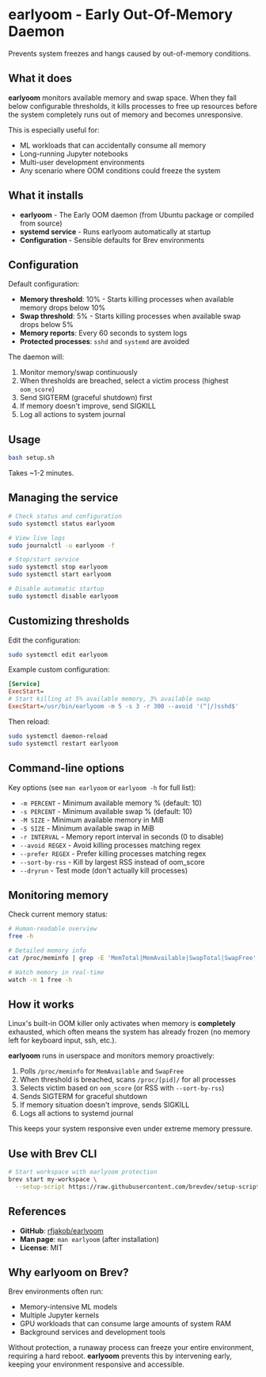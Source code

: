 # earlyoom - Early Out-Of-Memory Daemon

Prevents system freezes and hangs caused by out-of-memory conditions.

## What it does

**earlyoom** monitors available memory and swap space. When they fall below configurable thresholds, it kills processes to free up resources before the system completely runs out of memory and becomes unresponsive.

This is especially useful for:
- ML workloads that can accidentally consume all memory
- Long-running Jupyter notebooks
- Multi-user development environments
- Any scenario where OOM conditions could freeze the system

## What it installs

- **earlyoom** - The Early OOM daemon (from Ubuntu package or compiled from source)
- **systemd service** - Runs earlyoom automatically at startup
- **Configuration** - Sensible defaults for Brev environments

## Configuration

Default configuration:
- **Memory threshold**: 10% - Starts killing processes when available memory drops below 10%
- **Swap threshold**: 5% - Starts killing processes when available swap drops below 5%
- **Memory reports**: Every 60 seconds to system logs
- **Protected processes**: `sshd` and `systemd` are avoided

The daemon will:
1. Monitor memory/swap continuously
2. When thresholds are breached, select a victim process (highest `oom_score`)
3. Send SIGTERM (graceful shutdown) first
4. If memory doesn't improve, send SIGKILL
5. Log all actions to system journal

## Usage

```bash
bash setup.sh
```

Takes ~1-2 minutes.

## Managing the service

```bash
# Check status and configuration
sudo systemctl status earlyoom

# View live logs
sudo journalctl -u earlyoom -f

# Stop/start service
sudo systemctl stop earlyoom
sudo systemctl start earlyoom

# Disable automatic startup
sudo systemctl disable earlyoom
```

## Customizing thresholds

Edit the configuration:

```bash
sudo systemctl edit earlyoom
```

Example custom configuration:

```ini
[Service]
ExecStart=
# Start killing at 5% available memory, 3% available swap
ExecStart=/usr/bin/earlyoom -m 5 -s 3 -r 300 --avoid '(^|/)sshd$'
```

Then reload:

```bash
sudo systemctl daemon-reload
sudo systemctl restart earlyoom
```

## Command-line options

Key options (see `man earlyoom` or `earlyoom -h` for full list):

- `-m PERCENT` - Minimum available memory % (default: 10)
- `-s PERCENT` - Minimum available swap % (default: 10)
- `-M SIZE` - Minimum available memory in MiB
- `-S SIZE` - Minimum available swap in MiB
- `-r INTERVAL` - Memory report interval in seconds (0 to disable)
- `--avoid REGEX` - Avoid killing processes matching regex
- `--prefer REGEX` - Prefer killing processes matching regex
- `--sort-by-rss` - Kill by largest RSS instead of oom_score
- `--dryrun` - Test mode (don't actually kill processes)

## Monitoring memory

Check current memory status:

```bash
# Human-readable overview
free -h

# Detailed memory info
cat /proc/meminfo | grep -E 'MemTotal|MemAvailable|SwapTotal|SwapFree'

# Watch memory in real-time
watch -n 1 free -h
```

## How it works

Linux's built-in OOM killer only activates when memory is **completely** exhausted, which often means the system has already frozen (no memory left for keyboard input, ssh, etc.).

**earlyoom** runs in userspace and monitors memory proactively:

1. Polls `/proc/meminfo` for `MemAvailable` and `SwapFree`
2. When threshold is breached, scans `/proc/[pid]/` for all processes
3. Selects victim based on `oom_score` (or RSS with `--sort-by-rss`)
4. Sends SIGTERM for graceful shutdown
5. If memory situation doesn't improve, sends SIGKILL
6. Logs all actions to systemd journal

This keeps your system responsive even under extreme memory pressure.

## Use with Brev CLI

```bash
# Start workspace with earlyoom protection
brev start my-workspace \
  --setup-script https://raw.githubusercontent.com/brevdev/setup-scripts/main/earlyoom/setup.sh
```

## References

- **GitHub**: [rfjakob/earlyoom](https://github.com/rfjakob/earlyoom)
- **Man page**: `man earlyoom` (after installation)
- **License**: MIT

## Why earlyoom on Brev?

Brev environments often run:
- Memory-intensive ML models
- Multiple Jupyter kernels
- GPU workloads that can consume large amounts of system RAM
- Background services and development tools

Without protection, a runaway process can freeze your entire environment, requiring a hard reboot. **earlyoom** prevents this by intervening early, keeping your environment responsive and accessible.

